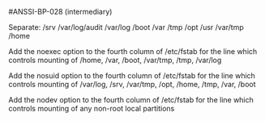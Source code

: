 #ANSSI-BP-028 (intermediary)

Separate:
/srv
/var/log/audit
/var/log
/boot
/var
/tmp
/opt
/usr
/var/tmp
/home

Add the noexec option to the fourth column of /etc/fstab for the line which controls mounting of /home, /var, /boot, /var/tmp, /tmp, /var/log

Add the nosuid option to the fourth column of /etc/fstab for the line which controls mounting of /var/log, /srv, /var/tmp, /opt, /home, /tmp, /var, /boot

Add the nodev option to the fourth column of /etc/fstab for the line which controls mounting of any non-root local partitions

